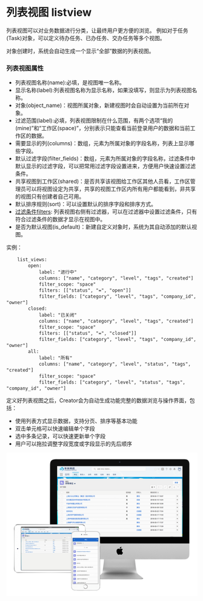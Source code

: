 列表视图 listview
===

列表视图可以对业务数据进行分类，让最终用户更方便的浏览。 例如对于任务(Task)对象，可以定义待办任务、已办任务、交办任务等多个视图。

对象创建时，系统会自动生成一个显示“全部”数据的列表视图。

### 列表视图属性
- 列表视图名称(name):必填，是视图唯一名称。
- 显示名称(label):列表视图名称为显示名称，如果没填写，则显示为列表视图名称。
- 对象(object_name)：视图所属对象，新建视图时会自动设置为当前所在对象。
- 过滤范围(label):必填，列表视图限制在什么范围，有两个选项“我的(mine)”和“工作区(space)”，分别表示只能查看当前登录用户的数据和当前工作区的数据。
- 需要显示的列(columns)：数组，元素为所属对象的字段名称，列表上显示哪些字段。
- 默认过滤字段(filter_fields)：数组，元素为所属对象的字段名称，过滤条件中默认显示的过滤字段，可以把常用过滤字段设置进来，方便用户快速设置过滤条件。
- 共享视图到工作区(shared)：是否共享该视图给工作区其他人员看，工作区管理员可以将视图设定为共享，共享的视图工作区内所有用户都能看到，非共享的视图只有创建者自己可用。
- 默认排序规则(sort)：可以设置默认的排序字段和排序方式。
- [过滤条件filters](object_filter.md): 列表视图右侧有过滤器，可以在过滤器中设置过滤条件，只有符合过滤条件的数据才显示在视图中。
- 是否为默认视图(is_default)：新建自定义对象时，系统为其自动添加的默认视图。

实例：
```
	list_views:
		open:
			label: "进行中"
			columns: ["name", "category", "level", "tags", "created"]
			filter_scope: "space"
			filters: [["status", "=", "open"]]
			filter_fields: ["category", "level", "tags", "company_id", "owner"]
		closed:
			label: "已关闭"
			columns: ["name", "category", "level", "tags", "created"]
			filter_scope: "space"
			filters: [["status", "=", "closed"]]
			filter_fields: ["category", "level", "tags", "company_id", "owner"]
		all:
			label: "所有"
			columns: ["name", "category", "level", "status", "tags", "created"]
			filter_scope: "space"
			filter_fields: ["category", "level", "status", "tags", "company_id", "owner"]
```

定义好列表视图之后，Creator会为自动生成功能完整的数据浏览与操作界面，包括：
- 使用列表方式显示数据，支持分页、排序等基本功能
- 双击单元格可以快速编辑单个字段
- 选中多条记录，可以快速更新单个字段
- 用户可以拖拉调整字段宽度或字段显示的先后顺序

![电脑、手机界面展示](images/mac_ipad_iphone_list.png)
